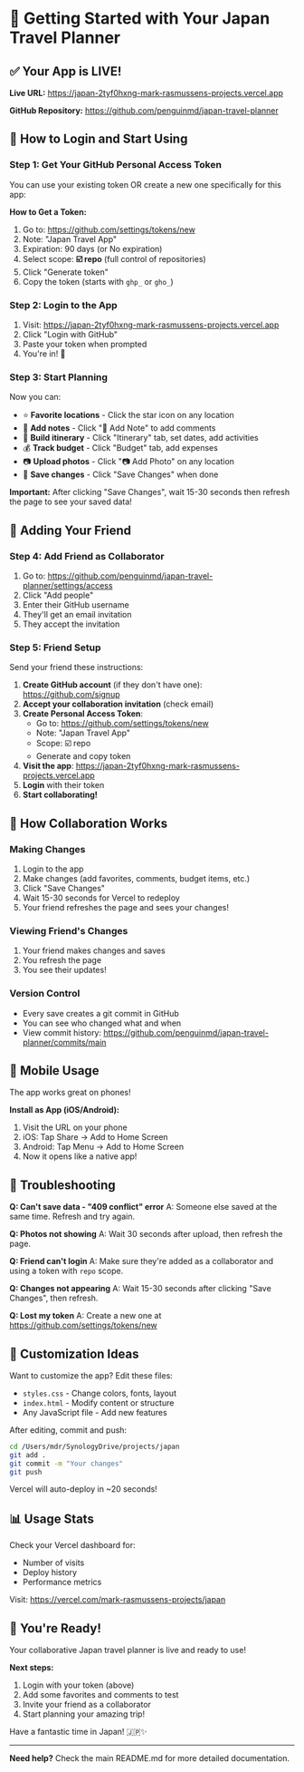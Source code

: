 # 🚀 Getting Started with Your Japan Travel Planner

## ✅ Your App is LIVE!

**Live URL:** https://japan-2tyf0hxng-mark-rasmussens-projects.vercel.app

**GitHub Repository:** https://github.com/penguinmd/japan-travel-planner

## 🔐 How to Login and Start Using

### Step 1: Get Your GitHub Personal Access Token

You can use your existing token OR create a new one specifically for this app:

**How to Get a Token:**
1. Go to: https://github.com/settings/tokens/new
2. Note: "Japan Travel App"
3. Expiration: 90 days (or No expiration)
4. Select scope: **☑️ repo** (full control of repositories)
5. Click "Generate token"
6. Copy the token (starts with `ghp_` or `gho_`)

### Step 2: Login to the App

1. Visit: https://japan-2tyf0hxng-mark-rasmussens-projects.vercel.app
2. Click "Login with GitHub"
3. Paste your token when prompted
4. You're in! 🎉

### Step 3: Start Planning

Now you can:
- ⭐ **Favorite locations** - Click the star icon on any location
- 💬 **Add notes** - Click "💬 Add Note" to add comments
- 📅 **Build itinerary** - Click "Itinerary" tab, set dates, add activities
- 💰 **Track budget** - Click "Budget" tab, add expenses
- 📷 **Upload photos** - Click "📷 Add Photo" on any location
- 💾 **Save changes** - Click "Save Changes" when done

**Important:** After clicking "Save Changes", wait 15-30 seconds then refresh the page to see your saved data!

## 👥 Adding Your Friend

### Step 4: Add Friend as Collaborator

1. Go to: https://github.com/penguinmd/japan-travel-planner/settings/access
2. Click "Add people"
3. Enter their GitHub username
4. They'll get an email invitation
5. They accept the invitation

### Step 5: Friend Setup

Send your friend these instructions:

1. **Create GitHub account** (if they don't have one): https://github.com/signup
2. **Accept your collaboration invitation** (check email)
3. **Create Personal Access Token**:
   - Go to: https://github.com/settings/tokens/new
   - Note: "Japan Travel App"
   - Scope: ☑️ repo
   - Generate and copy token
4. **Visit the app**: https://japan-2tyf0hxng-mark-rasmussens-projects.vercel.app
5. **Login** with their token
6. **Start collaborating!**

## 🎯 How Collaboration Works

### Making Changes
1. Login to the app
2. Make changes (add favorites, comments, budget items, etc.)
3. Click "Save Changes"
4. Wait 15-30 seconds for Vercel to redeploy
5. Your friend refreshes the page and sees your changes!

### Viewing Friend's Changes
1. Your friend makes changes and saves
2. You refresh the page
3. You see their updates!

### Version Control
- Every save creates a git commit in GitHub
- You can see who changed what and when
- View commit history: https://github.com/penguinmd/japan-travel-planner/commits/main

## 📱 Mobile Usage

The app works great on phones!

**Install as App (iOS/Android):**
1. Visit the URL on your phone
2. iOS: Tap Share → Add to Home Screen
3. Android: Tap Menu → Add to Home Screen
4. Now it opens like a native app!

## 🐛 Troubleshooting

**Q: Can't save data - "409 conflict" error**
A: Someone else saved at the same time. Refresh and try again.

**Q: Photos not showing**
A: Wait 30 seconds after upload, then refresh the page.

**Q: Friend can't login**
A: Make sure they're added as a collaborator and using a token with `repo` scope.

**Q: Changes not appearing**
A: Wait 15-30 seconds after clicking "Save Changes", then refresh.

**Q: Lost my token**
A: Create a new one at https://github.com/settings/tokens/new

## 🎨 Customization Ideas

Want to customize the app? Edit these files:
- `styles.css` - Change colors, fonts, layout
- `index.html` - Modify content or structure
- Any JavaScript file - Add new features

After editing, commit and push:
```bash
cd /Users/mdr/SynologyDrive/projects/japan
git add .
git commit -m "Your changes"
git push
```

Vercel will auto-deploy in ~20 seconds!

## 📊 Usage Stats

Check your Vercel dashboard for:
- Number of visits
- Deploy history
- Performance metrics

Visit: https://vercel.com/mark-rasmussens-projects/japan

## 🎉 You're Ready!

Your collaborative Japan travel planner is live and ready to use!

**Next steps:**
1. Login with your token (above)
2. Add some favorites and comments to test
3. Invite your friend as a collaborator
4. Start planning your amazing trip!

Have a fantastic time in Japan! 🇯🇵✨

---

**Need help?** Check the main README.md for more detailed documentation.
